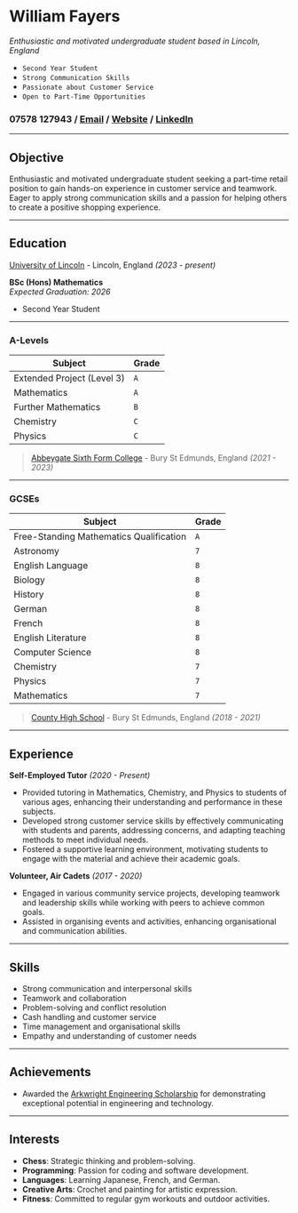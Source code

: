 # William Fayers

*Enthusiastic and motivated undergraduate student based in Lincoln, England*  

- `Second Year Student`
- `Strong Communication Skills`
- `Passionate about Customer Service`
- `Open to Part-Time Opportunities`

### 07578 127943 / [Email](mailto:william@fayers.com) / [Website](https://bilbois.me/) / [LinkedIn](https://www.linkedin.com/in/william-fayers/)

---

## Objective

Enthusiastic and motivated undergraduate student seeking a part-time retail position to gain hands-on experience in customer service and teamwork. Eager to apply strong communication skills and a passion for helping others to create a positive shopping experience.

---

## Education

[University of Lincoln](https://www.lincoln.ac.uk/) - Lincoln, England *(2023 - present)*

**BSc (Hons) Mathematics**  
*Expected Graduation: 2026*
- Second Year Student

---
### **A-Levels**

| Subject                    | Grade |
| -------------------------- | ----- |
| Extended Project (Level 3) | `A`   |
| Mathematics                | `A`   |
| Further Mathematics        | `B`   |
| Chemistry                  | `C`   |
| Physics                    | `C`   |

> [Abbeygate Sixth Form College](https://abbeygatesfc.ac.uk) - Bury St Edmunds, England *(2021 - 2023)*

---
### **GCSEs**

| Subject              | Grade |
| -------------------- | ----- |
| Free-Standing Mathematics Qualification | `A`   |
| Astronomy            | `7`   |
| English Language     | `8`   |
| Biology              | `8`   |
| History              | `8`   |
| German               | `8`   |
| French               | `8`   |
| English Literature   | `8`   |
| Computer Science     | `8`   |
| Chemistry            | `7`   |
| Physics              | `7`   |
| Mathematics          | `7`   |

> [County High School](https://www.countyhigh.uk) - Bury St Edmunds, England _(2018 - 2021)_

---

## Experience

**Self-Employed Tutor** *(2020 - Present)*  
- Provided tutoring in Mathematics, Chemistry, and Physics to students of various ages, enhancing their understanding and performance in these subjects.
- Developed strong customer service skills by effectively communicating with students and parents, addressing concerns, and adapting teaching methods to meet individual needs.
- Fostered a supportive learning environment, motivating students to engage with the material and achieve their academic goals.

**Volunteer, Air Cadets** *(2017 - 2020)*  
- Engaged in various community service projects, developing teamwork and leadership skills while working with peers to achieve common goals.
- Assisted in organising events and activities, enhancing organisational and communication abilities.

---

## Skills

- Strong communication and interpersonal skills
- Teamwork and collaboration
- Problem-solving and conflict resolution
- Cash handling and customer service
- Time management and organisational skills
- Empathy and understanding of customer needs

---

## Achievements

- Awarded the [Arkwright Engineering Scholarship](https://www.arkwright.org.uk/) for demonstrating exceptional potential in engineering and technology.

---

## Interests

- **Chess**: Strategic thinking and problem-solving.
- **Programming**: Passion for coding and software development.
- **Languages**: Learning Japanese, French, and German.
- **Creative Arts**: Crochet and painting for artistic expression.
- **Fitness**: Committed to regular gym workouts and outdoor activities.